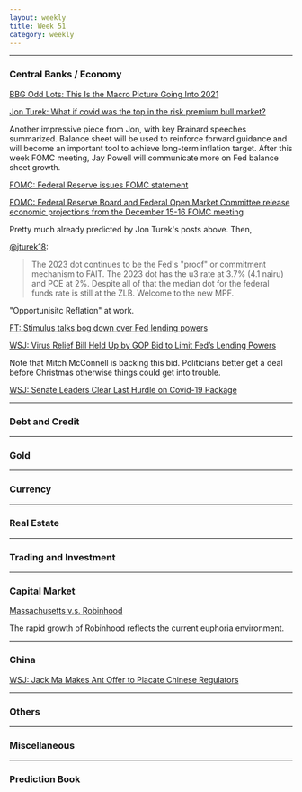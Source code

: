 ```yaml
---
layout: weekly
title: Week 51
category: weekly
---
```


---
### Central Banks / Economy

[BBG Odd Lots: This Is the Macro Picture Going Into 2021](
https://podcasts.apple.com/us/podcast/this-is-the-macro-picture-going-into-2021/id1056200096?i=1000502315509)

[Jon Turek: What if covid was the top in the risk premium bull market?](
https://jonturek.blogspot.com/2020/12/what-if-covid-was-top-in-risk-premium.html)

Another impressive piece from Jon, with key Brainard speeches summarized. Balance sheet will be used
to reinforce forward guidance and will become an important tool to achieve
long-term inflation target. After this week FOMC meeting, Jay Powell will
communicate more on Fed balance sheet growth.

[FOMC: Federal Reserve issues FOMC statement](
https://www.federalreserve.gov/newsevents/pressreleases/monetary20201216a.htm)

[FOMC: Federal Reserve Board and Federal Open Market Committee release economic projections from the December 15-16 FOMC meeting](
https://www.federalreserve.gov/monetarypolicy/files/fomcprojtabl20201216.pdf)

Pretty much already predicted by Jon Turek's posts above. Then,

[@jturek18](https://twitter.com/jturek18/status/1339339365365977095):

> The 2023 dot continues to be the Fed's "proof" or commitment mechanism to
FAIT. The 2023 dot has the u3 rate at 3.7% (4.1 nairu) and PCE at 2%.
Despite all of that the median dot for the federal funds rate is still at the
ZLB. Welcome to the new MPF.

"Opportunisitc Reflation" at work.

[FT: Stimulus talks bog down over Fed lending powers](
https://www.ft.com/content/35cbd022-079e-4b32-bf77-3eb7d3ec5398)

[WSJ: Virus Relief Bill Held Up by GOP Bid to Limit Fed’s Lending Powers](
https://www.wsj.com/articles/mcconnell-calls-on-congress-to-finish-virus-relief-deal-saturday-11608395967)

Note that Mitch McConnell is backing this bid. Politicians better get
a deal before Christmas otherwise things could get into trouble.

[WSJ: Senate Leaders Clear Last Hurdle on Covid-19 Package](
https://www.wsj.com/articles/mcconnell-calls-on-congress-to-finish-virus-relief-deal-saturday-11608395967)

---
### Debt and Credit

---
### Gold

---
### Currency

---
### Real Estate

---
### Trading and Investment

---
### Capital Market

[Massachusetts v.s. Robinhood](
https://www.sec.state.ma.us/sct/current/sctrobinhood/MSD-Robinhood-Financial-LLC-Complaint-E-2020-0047.pdf)

The rapid growth of Robinhood reflects the current euphoria environment.



---
### China

[WSJ: Jack Ma Makes Ant Offer to Placate Chinese Regulators](
https://www.wsj.com/articles/jack-ma-makes-ant-offer-to-placate-chinese-regulators-11608479629)

---
### Others

---
### Miscellaneous

---
### Prediction Book
